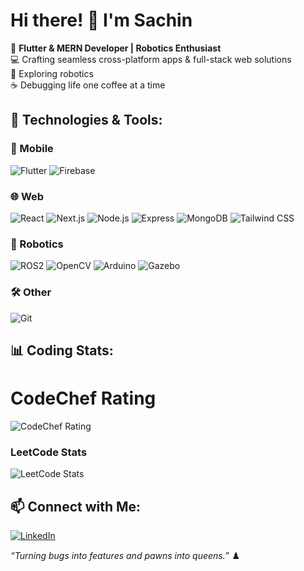 # Hi there! 👋 I'm Sachin

🚀 **Flutter & MERN Developer | Robotics Enthusiast**  
💻 Crafting seamless cross-platform apps & full-stack web solutions  
🤖 Exploring robotics  
☕ Debugging life one coffee at a time  

## 🔧 Technologies & Tools:
### 📱 Mobile
![Flutter](https://img.shields.io/badge/Flutter-02569B?style=for-the-badge&logo=flutter&logoColor=white)
![Firebase](https://img.shields.io/badge/Firebase-FFCA28?style=for-the-badge&logo=firebase&logoColor=black)

### 🌐 Web
![React](https://img.shields.io/badge/React-20232A?style=for-the-badge&logo=react&logoColor=61DAFB)
![Next.js](https://img.shields.io/badge/Next.js-000000?style=for-the-badge&logo=nextdotjs&logoColor=white)
![Node.js](https://img.shields.io/badge/Node.js-339933?style=for-the-badge&logo=nodedotjs&logoColor=white)
![Express](https://img.shields.io/badge/Express-000000?style=for-the-badge&logo=express&logoColor=white)
![MongoDB](https://img.shields.io/badge/MongoDB-47A248?style=for-the-badge&logo=mongodb&logoColor=white)
![Tailwind CSS](https://img.shields.io/badge/Tailwind_CSS-38B2AC?style=for-the-badge&logo=tailwind-css&logoColor=white)

### 🤖 Robotics
![ROS2](https://img.shields.io/badge/ROS2-22314E?style=for-the-badge&logo=ros&logoColor=white)
![OpenCV](https://img.shields.io/badge/OpenCV-5C3EE8?style=for-the-badge&logo=opencv&logoColor=white)
![Arduino](https://img.shields.io/badge/Arduino-00979D?style=for-the-badge&logo=arduino&logoColor=white)
![Gazebo](https://img.shields.io/badge/Gazebo-9D3B28?style=for-the-badge&logo=gazebo&logoColor=white)

### 🛠 Other
![Git](https://img.shields.io/badge/Git-F05032?style=for-the-badge&logo=git&logoColor=white)

## 📊 Coding Stats:
# CodeChef Rating
![CodeChef Rating](https://cp-logo.vercel.app/codechef/sachin_014)


### LeetCode Stats
![LeetCode Stats](https://leetcard.jacoblin.cool/sachin_014?theme=dark&ext=contest)

## 📫 Connect with Me:
[![LinkedIn](https://img.shields.io/badge/LinkedIn-blue?style=for-the-badge&logo=linkedin)](https://www.linkedin.com/in/sachingarewal)  

_“Turning bugs into features and pawns into queens.”_ ♟️


<!--
**Sachin-003/Sachin-003** is a ✨ _special_ ✨ repository because its `README.md` (this file) appears on your GitHub profile.

Here are some ideas to get you started:

- 🔭 I’m currently working on ...
- 🌱 I’m currently learning ...
- 👯 I’m looking to collaborate on ...
- 🤔 I’m looking for help with ...
- 💬 Ask me about ...
- 📫 How to reach me: ...
- 😄 Pronouns: ...
- ⚡ Fun fact: ...
-->
